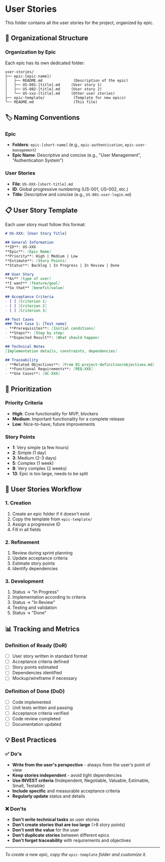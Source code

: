 # User Stories

This folder contains all the user stories for the project, organized by epic.

## 📁 Organizational Structure

### Organization by Epic
Each epic has its own dedicated folder:
```
user-stories/
├── epic-[epic-name]/
│   ├── README.md              (Description of the epic)
│   ├── US-001-[title].md     (User story 1)
│   ├── US-002-[title].md     (User story 2)
│   └── US-xxx-[title].md     (Other user stories)
├── epic-template/             (Template for new epics)
└── README.md                  (This file)
```

## 🏷️ Naming Conventions

### Epic
- **Folders**: `epic-[short-name]` (e.g., `epic-authentication`, `epic-user-management`)
- **Epic Name**: Descriptive and concise (e.g., "User Management", "Authentication System")

### User Stories
- **File**: `US-XXX-[short-title].md`
- **ID**: Global progressive numbering (US-001, US-002, etc.)
- **Title**: Descriptive and concise (e.g., `US-001-user-login.md`)

## 📋 User Story Template

Each user story must follow this format:

```markdown
# US-XXX: [User Story Title]

## General Information
**ID**: US-XXX
**Epic**: [Epic Name]
**Priority**: High | Medium | Low
**Estimate**: [Story Points]
**Status**: Backlog | In Progress | In Review | Done

## User Story
**As** [type of user]
**I want** [feature/goal]
**So that** [benefit/value]

## Acceptance Criteria
- [ ] [Criterion 1]
- [ ] [Criterion 2]
- [ ] [Criterion 3]

## Test Cases
### Test Case 1: [Test name]
- **Prerequisites**: [Initial conditions]
- **Steps**: [Step by step]
- **Expected Result**: [What should happen]

## Technical Notes
[Implementation details, constraints, dependencies]

## Traceability
- **Related Objectives**: [From 01-project-definition/objectives.md]
- **Functional Requirements**: [REQ-XXX]
- **Use Cases**: [UC-XXX]
```

## 🎯 Prioritization

### Priority Criteria
- **High**: Core functionality for MVP, blockers
- **Medium**: Important functionality for a complete release
- **Low**: Nice-to-have, future improvements

### Story Points
- **1**: Very simple (a few hours)
- **2**: Simple (1 day)
- **3**: Medium (2-3 days)
- **5**: Complex (1 week)
- **8**: Very complex (2 weeks)
- **13**: Epic is too large, needs to be split

## 🔄 User Stories Workflow

### 1. Creation
1. Create an epic folder if it doesn't exist
2. Copy the template from `epic-template/`
3. Assign a progressive ID
4. Fill in all fields

### 2. Refinement
1. Review during sprint planning
2. Update acceptance criteria
3. Estimate story points
4. Identify dependencies

### 3. Development
1. Status → "In Progress"
2. Implementation according to criteria
3. Status → "In Review"
4. Testing and validation
5. Status → "Done"

## 📊 Tracking and Metrics

### Definition of Ready (DoR)
- [ ] User story written in standard format
- [ ] Acceptance criteria defined
- [ ] Story points estimated
- [ ] Dependencies identified
- [ ] Mockup/wireframe if necessary

### Definition of Done (DoD)
- [ ] Code implemented
- [ ] Unit tests written and passing
- [ ] Acceptance criteria verified
- [ ] Code review completed
- [ ] Documentation updated

## 💡 Best Practices

### ✅ Do's
- **Write from the user's perspective** - always from the user's point of view
- **Keep stories independent** - avoid tight dependencies
- **Use INVEST criteria** (Independent, Negotiable, Valuable, Estimable, Small, Testable)
- **Include specific** and measurable acceptance criteria
- **Regularly update** status and details

### ❌ Don'ts
- **Don't write technical tasks** as user stories
- **Don't create stories that are too large** (>8 story points)
- **Don't omit the value** for the user
- **Don't duplicate stories** between different epics
- **Don't forget traceability** with requirements and objectives

---

*To create a new epic, copy the `epic-template` folder and customize it.*
